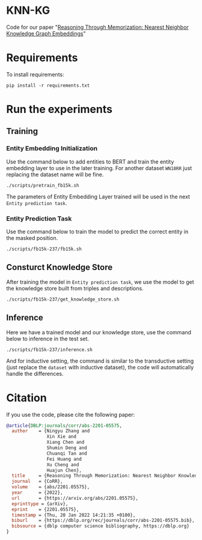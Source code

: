 # KNN-KG
Code for our paper "[Reasoning Through Memorization: Nearest Neighbor Knowledge Graph Embeddings](https://arxiv.org/pdf/2201.05575.pdf)"

Requirements
==========
To install requirements:

```
pip install -r requirements.txt
```


Run the experiments
==========

## Training

### Entity Embedding Initialization

Use the command below to add entities to BERT and train the entity embedding layer to use in the later training. For another dataset `WN18RR` just replacing the dataset name will be fine.

```shell
./scripts/pretrain_fb15k.sh
```

The parameters of Entity Embedding Layer trained will be used in the next `Entity prediction task`.

 ### Entity Prediction Task

Use the command below to train the model to predict the correct entity in the masked position.

```shell
./scripts/fb15k-237/fb15k.sh
```

## Consturct Knowledge Store

After training the model in `Entity prediction task`, we use the model to get the knowledge store built from triples and descriptions.

```shell
./scripts/fb15k-237/get_knowledge_store.sh
```

## Inference

Here we have a trained model and our knowledge store, use the command below to inference in the test set.

```shell
./scripts/fb15k-237/inference.sh
```

And for inductive setting, the command is similar to the transductive setting (just replace the `dataset` with inductive dataset), the code will automatically handle the differences.

# Citation
If you use the code, please cite the following paper:

```bibtex
@article{DBLP:journals/corr/abs-2201-05575,
  author    = {Ningyu Zhang and
               Xin Xie and
               Xiang Chen and
               Shumin Deng and
               Chuanqi Tan and
               Fei Huang and
               Xu Cheng and
               Huajun Chen},
  title     = {Reasoning Through Memorization: Nearest Neighbor Knowledge Graph Embeddings},
  journal   = {CoRR},
  volume    = {abs/2201.05575},
  year      = {2022},
  url       = {https://arxiv.org/abs/2201.05575},
  eprinttype = {arXiv},
  eprint    = {2201.05575},
  timestamp = {Thu, 20 Jan 2022 14:21:35 +0100},
  biburl    = {https://dblp.org/rec/journals/corr/abs-2201-05575.bib},
  bibsource = {dblp computer science bibliography, https://dblp.org}
}
```
